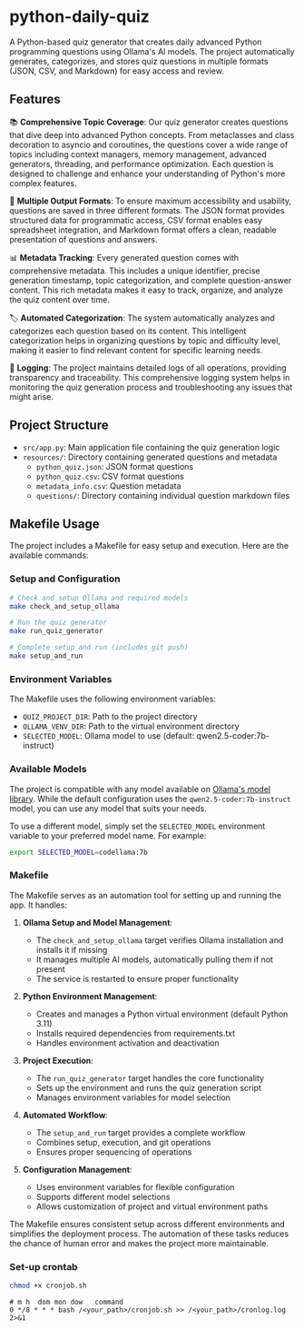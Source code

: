 # python-daily-quiz

A Python-based quiz generator that creates daily advanced Python programming questions using Ollama's AI models. The project automatically generates, categorizes, and stores quiz questions in multiple formats (JSON, CSV, and Markdown) for easy access and review.

## Features

📚 **Comprehensive Topic Coverage**: Our quiz generator creates questions that dive deep into advanced Python concepts. From metaclasses and class decoration to asyncio and coroutines, the questions cover a wide range of topics including context managers, memory management, advanced generators, threading, and performance optimization. Each question is designed to challenge and enhance your understanding of Python's more complex features.

💾 **Multiple Output Formats**: To ensure maximum accessibility and usability, questions are saved in three different formats. The JSON format provides structured data for programmatic access, CSV format enables easy spreadsheet integration, and Markdown format offers a clean, readable presentation of questions and answers.

📊 **Metadata Tracking**: Every generated question comes with comprehensive metadata. This includes a unique identifier, precise generation timestamp, topic categorization, and complete question-answer content. This rich metadata makes it easy to track, organize, and analyze the quiz content over time.

🏷️ **Automated Categorization**: The system automatically analyzes and categorizes each question based on its content. This intelligent categorization helps in organizing questions by topic and difficulty level, making it easier to find relevant content for specific learning needs.

📝 **Logging**: The project maintains detailed logs of all operations, providing transparency and traceability. This comprehensive logging system helps in monitoring the quiz generation process and troubleshooting any issues that might arise.

## Project Structure

- `src/app.py`: Main application file containing the quiz generation logic
- `resources/`: Directory containing generated questions and metadata
  - `python_quiz.json`: JSON format questions
  - `python_quiz.csv`: CSV format questions
  - `metadata_info.csv`: Question metadata
  - `questions/`: Directory containing individual question markdown files

## Makefile Usage

The project includes a Makefile for easy setup and execution. Here are the available commands:

### Setup and Configuration

```bash
# Check and setup Ollama and required models
make check_and_setup_ollama

# Run the quiz generator
make run_quiz_generator

# Complete setup and run (includes git push)
make setup_and_run
```

### Environment Variables

The Makefile uses the following environment variables:
- `QUIZ_PROJECT_DIR`: Path to the project directory
- `OLLAMA_VENV_DIR`: Path to the virtual environment directory
- `SELECTED_MODEL`: Ollama model to use (default: qwen2.5-coder:7b-instruct)

### Available Models

The project is compatible with any model available on [Ollama's model library](https://ollama.com/search). 
While the default configuration uses the `qwen2.5-coder:7b-instruct` model, you can use any model that suits your needs. 

To use a different model, simply set the `SELECTED_MODEL` environment variable to your preferred model name. For example:
```bash
export SELECTED_MODEL=codellama:7b
```

### Makefile

The Makefile serves as an automation tool for setting up and running the app. It handles:

1. **Ollama Setup and Model Management**:
   - The `check_and_setup_ollama` target verifies Ollama installation and installs it if missing
   - It manages multiple AI models, automatically pulling them if not present
   - The service is restarted to ensure proper functionality

2. **Python Environment Management**:
   - Creates and manages a Python virtual environment (default Python 3.11)
   - Installs required dependencies from requirements.txt
   - Handles environment activation and deactivation

3. **Project Execution**:
   - The `run_quiz_generator` target handles the core functionality
   - Sets up the environment and runs the quiz generation script
   - Manages environment variables for model selection

4. **Automated Workflow**:
   - The `setup_and_run` target provides a complete workflow
   - Combines setup, execution, and git operations
   - Ensures proper sequencing of operations

5. **Configuration Management**:
   - Uses environment variables for flexible configuration
   - Supports different model selections
   - Allows customization of project and virtual environment paths

The Makefile ensures consistent setup across different environments and simplifies the deployment process. 
The automation of these tasks reduces the chance of human error and makes the project more maintainable.

### Set-up crontab

```bash
chmod +x cronjob.sh
```

```cron
# m h  dom mon dow   command
0 */8 * * * bash /<your_path>/cronjob.sh >> /<your_path>/cronlog.log 2>&1

```